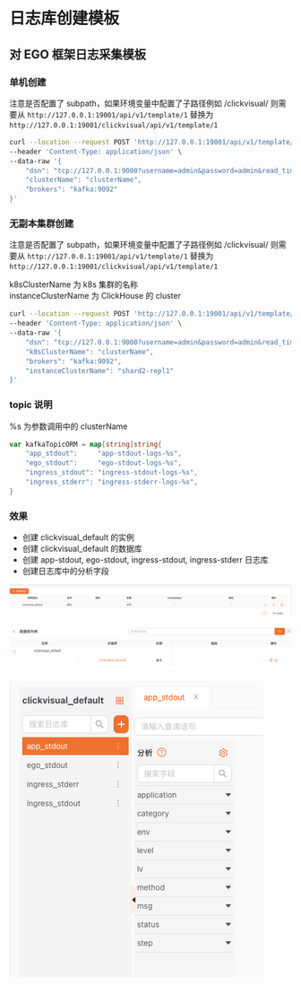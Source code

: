 # 日志库创建模板

## 对 EGO 框架日志采集模板

### 单机创建
注意是否配置了 subpath，如果环境变量中配置了子路径例如 /clickvisual/ 则需要从
`http://127.0.0.1:19001/api/v1/template/1` 替换为 `http://127.0.0.1:19001/clickvisual/api/v1/template/1`
```sh
curl --location --request POST 'http://127.0.0.1:19001/api/v1/template/1' \
--header 'Content-Type: application/json' \
--data-raw '{
    "dsn": "tcp://127.0.0.1:9000?username=admin&password=admin&read_timeout=10&write_timeout=20&debug=true",
    "clusterName": "clusterName",
    "brokers": "kafka:9092"
}'
```

### 无副本集群创建
注意是否配置了 subpath，如果环境变量中配置了子路径例如 /clickvisual/ 则需要从
`http://127.0.0.1:19001/api/v1/template/1` 替换为 `http://127.0.0.1:19001/clickvisual/api/v1/template/1`

k8sClusterName 为 k8s 集群的名称  
instanceClusterName 为 ClickHouse 的 cluster
```sh
curl --location --request POST 'http://127.0.0.1:19001/api/v1/template/1' \
--header 'Content-Type: application/json' \
--data-raw '{
    "dsn": "tcp://127.0.0.1:9000?username=admin&password=admin&read_timeout=10&write_timeout=20&debug=true",
    "k8sClusterName": "clusterName", 
    "brokers": "kafka:9092",
    "instanceClusterName": "shard2-repl1"
}'
```

### topic 说明
%s 为参数调用中的 clusterName
```go
var kafkaTopicORM = map[string]string{
	"app_stdout":     "app-stdout-logs-%s",
	"ego_stdout":     "ego-stdout-logs-%s",
	"ingress_stdout": "ingress-stdout-logs-%s",
	"ingress_stderr": "ingress-stderr-logs-%s",
}
```


### 效果
- 创建 clickvisual_default 的实例
- 创建 clickvisual_default 的数据库
- 创建 app-stdout, ego-stdout, ingress-stdout, ingress-stderr 日志库
- 创建日志库中的分析字段


![img.png](../../images/template_one_1.png)

![img_1.png](../../images/template_one_2.png)

![img_2.png](../../images/template_one_3.png)